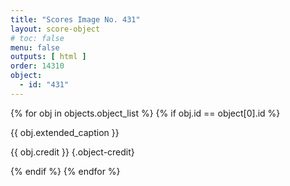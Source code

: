 ```yaml
---
title: "Scores Image No. 431"
layout: score-object
# toc: false
menu: false
outputs: [ html ]
order: 14310
object:
  - id: "431"
---
```


{% for obj in objects.object_list %}
{% if obj.id == object[0].id %}

{{ obj.extended_caption }}

{{ obj.credit }} {.object-credit}

{% endif %}
{% endfor %}
